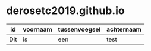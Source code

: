 # derosetc2019.github.io

id | voornaam |tussenvoegsel |achternaam
--- | --- | --- | ---
Dit | is | een | test
